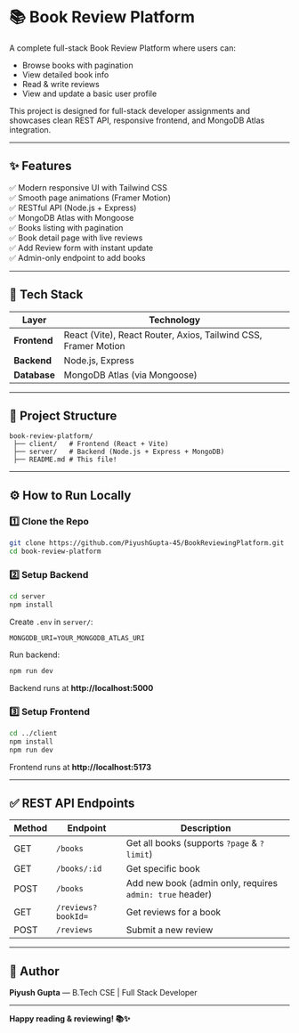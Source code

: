 # 📚 Book Review Platform

A complete full-stack Book Review Platform where users can:
- Browse books with pagination
- View detailed book info
- Read & write reviews
- View and update a basic user profile

This project is designed for full-stack developer assignments and showcases clean REST API, responsive frontend, and MongoDB Atlas integration.

---

## ✨ Features

✅ Modern responsive UI with Tailwind CSS  
✅ Smooth page animations (Framer Motion)  
✅ RESTful API (Node.js + Express)  
✅ MongoDB Atlas with Mongoose  
✅ Books listing with pagination  
✅ Book detail page with live reviews  
✅ Add Review form with instant update  
✅ Admin-only endpoint to add books

---

## 🚀 Tech Stack

| Layer | Technology |
| ----- | ----------- |
| **Frontend** | React (Vite), React Router, Axios, Tailwind CSS, Framer Motion |
| **Backend** | Node.js, Express |
| **Database** | MongoDB Atlas (via Mongoose)

---

## 📂 Project Structure

```
book-review-platform/
 ├── client/   # Frontend (React + Vite)
 ├── server/   # Backend (Node.js + Express + MongoDB)
 ├── README.md # This file!
```

---

## ⚙️ How to Run Locally

### 1️⃣ Clone the Repo

```bash
git clone https://github.com/PiyushGupta-45/BookReviewingPlatform.git
cd book-review-platform
```

### 2️⃣ Setup Backend

```bash
cd server
npm install
```

Create `.env` in `server/`:

```
MONGODB_URI=YOUR_MONGODB_ATLAS_URI
```

Run backend:

```bash
npm run dev
```

Backend runs at **http://localhost:5000**

### 3️⃣ Setup Frontend

```bash
cd ../client
npm install
npm run dev
```

Frontend runs at **http://localhost:5173**

---

## ✅ REST API Endpoints

| Method | Endpoint | Description |
|--------|-----------|--------------|
| GET | `/books` | Get all books (supports `?page` & `?limit`) |
| GET | `/books/:id` | Get specific book |
| POST | `/books` | Add new book (admin only, requires `admin: true` header) |
| GET | `/reviews?bookId=` | Get reviews for a book |
| POST | `/reviews` | Submit a new review |

---

## 🙌 Author

**Piyush Gupta** — B.Tech CSE | Full Stack Developer

---

**Happy reading & reviewing! 📚✨**
